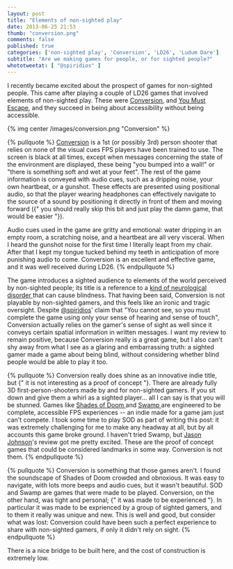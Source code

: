 ```yaml
---
layout: post
title: "Elements of non-sighted play"
date: 2013-06-25 21:53
thumb: "conversion.png"
comments: false
published: true
categories: ['non-sighted play', 'Conversion', 'LD26', 'Ludum Dare']
subtitle: "Are we making games for people, or for sighted people?"
whototweetat: [ "@spiridios" ]
---
```


I recently became excited about the prospect of games for non-sighted people. This came after playing a couple of LD26 games that involved
elements of non-sighted play. These were [Conversion][1], and [You Must Escape][3], and they succeed in being about accessibility without being accessible.

<!-- more -->

{% img center /images/conversion.png "Conversion" %}

{% pullquote %}
[Conversion][1] is a 1st (or possibly 3rd) person shooter that relies on none of the visual cues FPS players have been trained to use. The screen is black at all times,
except when messages concerning the state of the environment are displayed, these being "you bumped into a wall!" or "there is something soft and wet at your feet".
The rest of the game information is conveyed with audio cues, such as a dripping noise, your own heartbeat, or a gunshot. These effects are presented using positional audio,
so that the player wearing headphones can effectively navigate to the source of a sound by positioning it directly in front of them and moving forward ({" you should really
skip this bit and just play the damn game, that would be easier "}).

Audio cues used in the game are gritty and emotional: water dripping in an empty room, a scratching noise, and a heartbeat are all very visceral. When I heard the gunshot
noise for the first time I literally leapt from my chair. After that I kept my tongue tucked behind my teeth in anticipation of more punishing audio to come. Conversion is
an excellent and effective game, and it was well received during LD26.
{% endpullquote %}

The game introduces a sighted audience to elements of the world perceived by non-sighted people; its title is a reference to a [ kind of neurological disorder ][11] that
can cause blindness.  That having been said, Conversion is not playable by non-sighted
gamers, and this feels like an ironic and tragic oversight. Despite [@spiridios][2]' claim that "You cannot see, so you must complete the game using only your sense of hearing 
and sense of touch", Conversion actually relies on the gamer's sense of sight as well since it conveys certain spatial information in written messages. I want my review 
to remain positive, because Conversion really is a great game, but I also can't shy away from what I see as a glaring and embarrassing truth: a sighted gamer made a game 
about being blind, without considering whether blind people would be able to play it too.

{% pullquote %}
Conversion really does shine as an innovative indie title, but {" it is not interesting as a proof of concept "}. There are already fully 3D first-person-shooters made by and for non-sighted gamers. If you sit down and give them a 
whirl as a sighted player... all I can say is that you will be stunned. Games like [ Shades of Doom ][7] and [ Swamp ][5] are engineered to be complete, accessible FPS 
experiences -- an indie made for a game jam just can't compete. I took some time to play SOD as part of writing this post: it was extremely 
challenging for me to make any headway at all, but by all accounts this game broke ground. I haven't tried Swamp, but [Jason Johnson][4]'s review got me pretty excited. These
are the proof of concept games that could be considered landmarks in some way. Conversion is not them.
{% endpullquote %}

{% pullquote %}
Conversion is something that those games aren't. I found the soundscape of Shades of Doom crowded and obnoxious. It was easy to navigate, with lots more
beeps and audio cues, but it wasn't beautiful. SOD and Swamp are games that were made to be played.
Conversion, on the other hand, was tight and personal; {" it was made to be experienced "}. In particular it was made to be exprienced by a group of sighted gamers,
and to them it really was unique and new. This is well and good, but consider what was lost: Conversion could have been such
a perfect experience to share with non-sighted gamers, if only it didn't rely on sight.
{% endpullquote %}

There is a nice bridge to be built here, and the cost of construction is extremely low.

[1]: http://www.ludumdare.com/compo/ludum-dare-26/?action=preview&uid=1158
[2]: https://twitter.com/spiridios
[3]: http://rac7.com/YouMustEscape/
[4]: http://soundplay.pitchfork.com/articles/shining-in-the-darkness/
[5]: http://www.kaldobsky.com/audiogames/
[6]: http://agrip.org.uk/
[7]: http://www.gmagames.com/sod.html
[11]: http://en.wikipedia.org/wiki/Conversion_disorder

